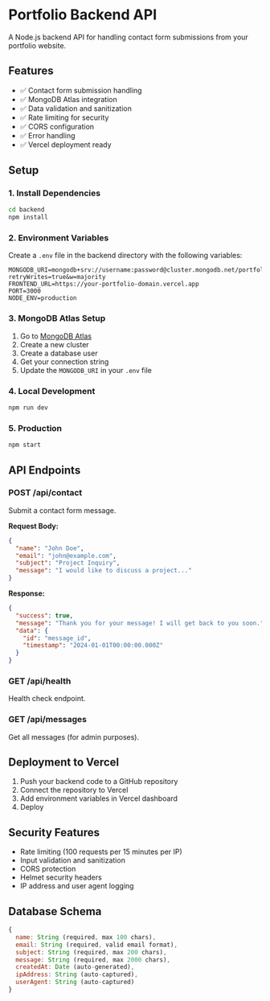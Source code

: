 # Portfolio Backend API

A Node.js backend API for handling contact form submissions from your portfolio website.

## Features

- ✅ Contact form submission handling
- ✅ MongoDB Atlas integration
- ✅ Data validation and sanitization
- ✅ Rate limiting for security
- ✅ CORS configuration
- ✅ Error handling
- ✅ Vercel deployment ready

## Setup

### 1. Install Dependencies

```bash
cd backend
npm install
```

### 2. Environment Variables

Create a `.env` file in the backend directory with the following variables:

```env
MONGODB_URI=mongodb+srv://username:password@cluster.mongodb.net/portfolio?retryWrites=true&w=majority
FRONTEND_URL=https://your-portfolio-domain.vercel.app
PORT=3000
NODE_ENV=production
```

### 3. MongoDB Atlas Setup

1. Go to [MongoDB Atlas](https://www.mongodb.com/atlas)
2. Create a new cluster
3. Create a database user
4. Get your connection string
5. Update the `MONGODB_URI` in your `.env` file

### 4. Local Development

```bash
npm run dev
```

### 5. Production

```bash
npm start
```

## API Endpoints

### POST /api/contact
Submit a contact form message.

**Request Body:**
```json
{
  "name": "John Doe",
  "email": "john@example.com",
  "subject": "Project Inquiry",
  "message": "I would like to discuss a project..."
}
```

**Response:**
```json
{
  "success": true,
  "message": "Thank you for your message! I will get back to you soon.",
  "data": {
    "id": "message_id",
    "timestamp": "2024-01-01T00:00:00.000Z"
  }
}
```

### GET /api/health
Health check endpoint.

### GET /api/messages
Get all messages (for admin purposes).

## Deployment to Vercel

1. Push your backend code to a GitHub repository
2. Connect the repository to Vercel
3. Add environment variables in Vercel dashboard
4. Deploy

## Security Features

- Rate limiting (100 requests per 15 minutes per IP)
- Input validation and sanitization
- CORS protection
- Helmet security headers
- IP address and user agent logging

## Database Schema

```javascript
{
  name: String (required, max 100 chars),
  email: String (required, valid email format),
  subject: String (required, max 200 chars),
  message: String (required, max 2000 chars),
  createdAt: Date (auto-generated),
  ipAddress: String (auto-captured),
  userAgent: String (auto-captured)
}
```
